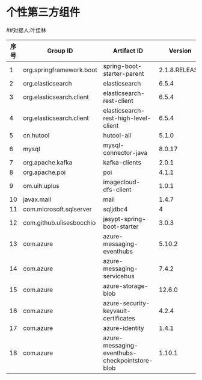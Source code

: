 # 个性第三方组件
##对接人:叶佳林



| 序号 | Group  ID                | Artifact  ID                                   | Version       | Scope | Classifier | Feature | UpdateTime | mark       |
| ---- | ------------------------ | ---------------------------------------------- | ------------- | ----- | ---------- | ------- | ---------- | ---------- |
| 1    | org.springframework.boot | spring-boot-starter-parent                     | 2.1.8.RELEASE |       |            |         | 2020.9.2   | parent     |
| 2    | org.elasticsearch        | elasticsearch                                  | 6.5.4         |       |            |         | 2020.12.17 | parent     |
| 3    | org.elasticsearch.client | elasticsearch-rest-client                      | 6.5.4         |       |            |         | 2020.12.17 | parent     |
| 4    | org.elasticsearch.client | elasticsearch-rest-high-level-client           | 6.5.4         |       |            |         | 2020.12.17 | parent     |
| 5    | cn.hutool                | hutool-all                                     | 5.1.0         |       |            |         | 2020.12.17 | parent     |
| 6    | mysql                    | mysql-connector-java                           | 8.0.17        |       |            |         | 2020.12.17 | parent     |
| 7    | org.apache.kafka         | kafka-clients                                  | 2.0.1         |       |            |         | 2020.12.17 | parent     |
| 8    | org.apache.poi           | poi                                            | 4.1.1         |       |            |         | 2020.12.17 | management |
| 9    | om.uih.uplus             | imagecloud-dfs-client                          | 1.0.1         |       |            |         | 2020.12.17 | management |
| 10   | javax.mail               | mail                                           | 1.4.7         |       |            |         | 2020.12.17 | alet       |
| 11   | com.microsoft.sqlserver  | sqljdbc4                                       | 4             |       |            |         | 2020.12.17 | migration  |
| 12   | com.github.ulisesbocchio | jasypt-spring-boot-starter                     | 3.0.3         |       |            |         | 2021.03.23 | parent     |
| 13   | com.azure                | azure-messaging-eventhubs                      | 5.10.2        |       |            |         |            | iot        |
| 14   | com.azure                | azure-messaging-servicebus                     | 7.4.2         |       |            |         |            | iot        |
| 15   | com.azure                | azure-storage-blob                             | 12.6.0        |       |            |         |            | iot        |
| 16   | com.azure                | azure-security-keyvault-certificates           | 4.2.4         |       |            |         |            | iot        |
| 17   | com.azure                | azure-identity                                 | 1.4.1         |       |            |         |            | iot        |
| 18   | com.azure                | azure-messaging-eventhubs-checkpointstore-blob | 1.10.1        |       |            |         |            | iot        |